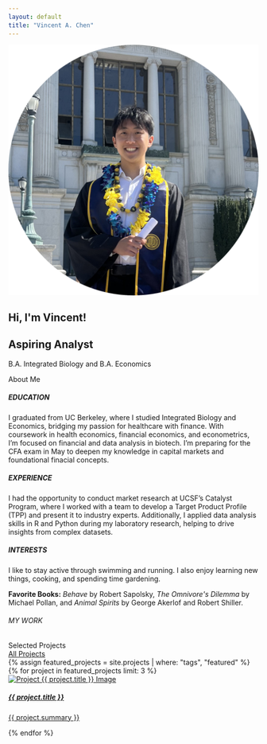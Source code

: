 ```yaml
---
layout: default
title: "Vincent A. Chen"
---
```



<section class="hero-section">
    <div class="page-padding">
        <div class="padding-top padding-large">
            <div class="bigcontainer">
                <div class="hero-grid">
                    <div class="hero-grid-left">
                        <img src="/assets/images/headshotcircle.png" alt="Vincent Alexander Chen" class="profile-img">
                    </div>
                    <div class="hero-grid-right">
                        <h1 class="display-4">Hi, I'm Vincent!</h1>
                        <h2 >Aspiring Analyst</h2>
                        <p>B.A. Integrated Biology and B.A. Economics</p>
                        <div class="social-links">
                            <a href="https://www.linkedin.com/in/vincentchenberkeley" target="_blank" class="icon-link">
                                <i class="fab fa-linkedin"></i>
                            </a>
                            <a href="mailto:vinnychen@berkeley.edu" class="icon-link">
                                <i class="fas fa-envelope"></i>
                            </a>
                            <a href="https://github.com/vincentachen" target="_blank" class="icon-link">
                                <i class="fab fa-github"></i>
                            </a>
                        </div>
                    </div>
                </div>
            </div>
        </div>
    </div>
</section>

<section class="aboutme">
    <div class="page-padding">
        <div class="bigcontainer">
            <div class="padding-top padding-large">
                <div class="aboutme-grid">
                    <div class="aboutme-text"> About Me</div>
                    <div class="margin-bottom margin-large">
                        <div class="aboutme-inner-grid">
                            <div class="aboutme-inner-item">
                                <h5>EDUCATION</h5>
                                <p>I graduated from UC Berkeley, where I studied Integrated Biology and Economics, bridging my passion for healthcare with finance. With coursework in health economics, financial economics, and econometrics, I’m focused on financial and data analysis in biotech. I’m preparing for the CFA exam in May to deepen my knowledge in capital markets and foundational finacial concepts.</p>
                            </div>
                            <div class="line"></div>
                            <div class="aboutme-inner-item">
                                <h5>EXPERIENCE</h5>
                                <p>I had the opportunity to conduct market research at UCSF’s Catalyst Program, where I worked with a team to develop a Target Product Profile (TPP) and present it to industry experts. Additionally, I applied data analysis skills in R and Python during my laboratory research, helping to drive insights from complex datasets.</p>
                            </div>
                            <div class="line"></div>
                            <div class="aboutme-inner-item">
                                <h5>INTERESTS</h5>
                                <p>I like to stay active through swimming and running. I also enjoy learning new things, cooking, and spending time gardening.</p>
                            </div>
                            <div class="aboutme-inner-item">
                                <p></p>
                                <p><strong>Favorite Books:</strong> <em>Behave</em> by Robert Sapolsky, <em>The Omnivore's Dilemma</em> by Michael Pollan, and <em>Animal Spirits</em> by George Akerlof and Robert Shiller.</p>
                            </div>                           
                            <div class="line"></div>                                                        
                        </div>
                    </div>
                </div>
            </div>
        </div>
    </div>
</section>

<section class="selected-projects">
    <div class="page-padding">
        <div class="padding-top padding-medium">
            <div class="bigcontainer">
                <div class="padding-bottom padding-large">
                    <div class="margin-bottom margin-medium">
                        <div class="margin-bottom margin-small">
                            <h6>MY WORK</h6>
                        </div> 
                        <div class="margin-bottom margin-medium">
                            <div class="line"></div>
                        </div>
                        <div class="selected-projects-heading">
                            <div class="aboutme-text">Selected Projects</div>
                            <a href="/projects" class="button small w-inline-block">
                                <div class="button-inner">
                                    <div class="button-inner-text">All Projects</div>
                                </div>
                            </a>
                        </div> 
                    </div> 
                    <div class="selected-projects-wrapper">
                        <div class="row g-4">
                            {% assign featured_projects = site.projects | where: "tags", "featured" %}
                            {% for project in featured_projects limit: 3 %}
                            <div class="col-md-4">
                                <div class="card project-card">
                                <a href="{{ project.url }}">
                                    <img class="card-img-top" src="{{ project.image }}" alt="Project {{ project.title }} Image">
                                    <div class="card-body">
                                    <h5 class="card-title">{{ project.title }}</h5>
                                    <p class="card-text">{{ project.summary }}</p>
                                    </div>
                                </a>
                                </div>
                            </div>
                            {% endfor %}
                        </div> <!-- End Row -->
                    </div>    
                </div> 
            </div> 
        </div> 
    </div> 
</section> 




